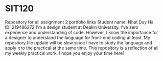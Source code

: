 # SIT120
Repository for all assignment 2 portfolio links
Student name: Nhat Duy Ha ID: 219486272
I'm a design student at Deakin University. I've zero experience and understanding of code. However, I know the importance for a designer to understand the language for front-end coding at least. My repository file update will be slow since I have to study the language and apply it to the practical at the same time.
This repository is a reflection of all my weekly practical work.
I hope you enjoy your time here!
